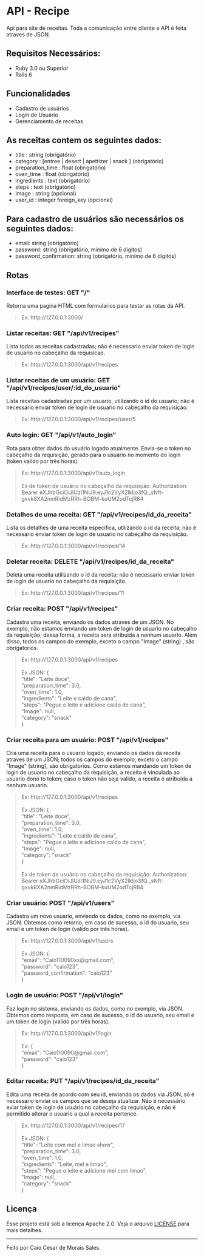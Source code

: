 # API - Recipe

Api para site de receitas. Toda a comunicação entre cliente e API é feita atraves de JSON.

## Requisitos Necessários:

- Ruby 3.0 ou Superior
- Rails 6

## Funcionalidades

- Cadastro de usuários
- Login de Usuário
- Gerenciamento de receitas

## As receitas contem os seguintes dados:

- title : string (obrigatório)
- category : [entree | desert | apettizer | snack ] (obrigatório)
- preparation_time : float (obrigatório)
- oven_time : float (obrigatório)
- ingredients : text (obrigatório)
- steps : text (obrigatório)
- Image : string (opcional)
- user_id : integer foreign_key (opcional)

## Para cadastro de usuários são necessários os seguintes dados:

- email: string (obrigatório)
- password: string (obrigatório, minimo de 6 digitos)
- password_confirmation: string (obrigatório, minimo de 6 digitos)

## Rotas

### Interface de testes: GET "/"

Retorna uma pagina HTML com formularios para testar as rotas da API.

> Ex: http://<n/>127.0.0.1:3000/

### Listar receitas: GET "/api/v1/recipes"

Lista todas as receitas cadastradas; não é necessario enviar token de login de usuario no cabeçalho da requisicao.

> Ex: http://<n/>127.0.0.1:3000/api/v1/recipes

### Listar receitas de um usuário: GET "/api/v1/recipes/user/:id_do_usuario"

Lista receitas cadastradas por um usuario, utilizando o id do usuario; não é necessario enviar token de login de usuario no cabeçalho da requisição.

> Ex: http://<n/>127.0.0.1:3000/api/v1/recipes/user/5

### Auto login: GET "/api/v1/auto_login"

Rota para obter dados do usuário logado atualmente. Envia-se o token no cabeçalho da requisição, gerado para o usuário no momento do login (token valido por três horas).

> Ex: http://<n/>127.0.0.1:3000/api/v1/auto_login <br /><br />
> Ex de token de usuário no cabeçalho da requisição:
> Authorization: Bearer eXJhbGciOiJIUzI1NiJ9.eyJ1c2VyX2lkIjo3fQ.\_sNft-gxvk8XA2nmRidMzRRh-BOBM-kuUM2odTcjR84

### Detalhes de uma receita: GET "/api/v1/recipes/id_da_receita"

Lista os detalhes de uma receita especifica, utilizando o id da receita; não é necessario enviar token de login de usuario no cabeçalho da requisição.

> Ex: http://<n/>127.0.0.1:3000/api/v1/recipes/14

### Deletar receita: DELETE "/api/v1/recipes/id_da_receita"

Deleta uma receita utilizando o id da receita; não é necessario enviar token de login de usuario no cabeçalho da requisição.

> Ex: http://<n/>127.0.0.1:3000/api/v1/recipes/11

### Criar receita: POST "/api/v1/recipes"

Cadastra uma receita, enviando os dados atraves de um JSON. No exemplo, não estamos enviando um token de login de usuario no cabeçalho da requisição; dessa forma, a receita sera atribuida a nenhum usuario. Além disso, todos os campos do exemplo, exceto o campo "Image" (string) , são obrigatorios.

> Ex: http://<n/>127.0.0.1:3000/api/v1/recipes <br /><br />
> Ex JSON: { <br />
> "title": "Leite doce", <br />
> "preparation_time": 3.0, <br />
> "oven_time": 1.0, <br />
> "ingredients": "Leite e caldo de cana", <br />
> "steps": "Pegue o leite e adicione caldo de cana", <br />
> "Image": null, <br />
> "category": "snack" <br />
> }

### Criar receita para um usuário: POST "/api/v1/recipes"

Cria uma receita para o usuario logado, enviando os dados da receita atraves de um JSON; todos os campos do exemplo, exceto o campo "Image" (string), são obrigatorios. Como estamos mandando um token de login de usuario no cabeçalho da requisição, a receita é vinculada ao usuario dono to token; caso o token não seja valido, a receita é atribuida a nenhum usuario.

> Ex: http://<n/>127.0.0.1:3000/api/v1/recipes <br /><br />
> Ex JSON: { <br />
> "title": "Leite doce", <br />
> "preparation_time": 3.0, <br />
> "oven_time": 1.0, <br />
> "ingredients": "Leite e caldo de cana", <br />
> "steps": "Pegue o leite e adicione caldo de cana", <br />
> "Image": null, <br />
> "category": "snack" <br />
> } <br /><br />
> Ex de token de usuário no cabeçalho da requisição:
> Authorization: Bearer eXJhbGciOiJIUzI1NiJ9.eyJ1c2VyX2lkIjo3fQ.\_sNft-gxvk8XA2nmRidMzRRh-BOBM-kuUM2odTcjR84

### Criar usuário: POST "/api/v1/users"

Cadastra um novo usuario, enviando os dados, como no exemplo, via JSON. Obtemos como retorno, em caso de sucesso, o id do usuario, seu email e um token de login (valido por três horas).

> Ex: http://<n/>127.0.0.1:3000/api/v1/users <br /><br />
> Ex JSON: { <br />
> "email": "Caio110090xx@<n/>gmail.com", <br />
> "password": "caio123", <br />
> "password_confirmation": "caio123" <br />
> }

### Login de usuário: POST "/api/v1/login"

Faz login no sistema, enviando os dados, como no exemplo, via JSON. Obtemos como resposta, em caso de sucesso, o id do usuario, seu email e um token de login (valido por três horas).

> Ex: http://<n/>127.0.0.1:3000/api/v1/login <br /><br />
> Ex: { <br />
> "email": "Caio110090@<n/>gmail.com", <br />
> "password": "caio123" <br />
> }

### Editar receita: PUT "/api/v1/recipes/id_da_receita"

Edita uma receita de acordo com seu id, enviando os dados via JSON, só é necessario enviar os campos que se deseja atualizar. Não é necessário eviar token de login de usuário no cabeçalho da requisição, e não é permitido alterar o usuario a qual a receita pertence.

> Ex: http://<n/>127.0.0.1:3000/api/v1/recipes/17 <br /><br />
> Ex JSON: { <br />
> "title": "Leite com mel e limao show", <br />
> "preparation_time": 3.0, <br />
> "oven_time": 1.0, <br />
> "ingredients": "Leite, mel e limao", <br />
> "steps": "Pegue o leite e adicione mel com limao", <br />
> "Image": null, <br />
> "category": "snack" <br />
> }

## Licença

Esse projeto está sob a licença Apache 2.0. Veja o arquivo [LICENSE](LICENSE) para mais detalhes.

---

Feito por Caio Cesar de Morais Sales.
